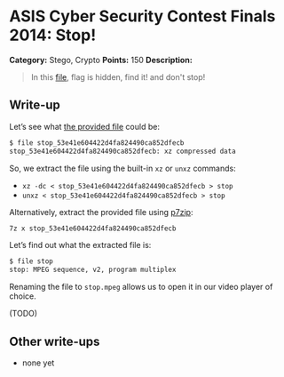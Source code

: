 # ASIS Cyber Security Contest Finals 2014: Stop!

**Category:** Stego, Crypto
**Points:** 150
**Description:**

> In this [file](stop_53e41e604422d4fa824490ca852dfecb), flag is hidden, find it! and don't stop!

## Write-up

Let’s see what [the provided file](stop_53e41e604422d4fa824490ca852dfecb) could be:

```bash
$ file stop_53e41e604422d4fa824490ca852dfecb
stop_53e41e604422d4fa824490ca852dfecb: xz compressed data
```

So, we extract the file using the built-in `xz` or `unxz` commands:

* `xz -dc < stop_53e41e604422d4fa824490ca852dfecb > stop`
* `unxz < stop_53e41e604422d4fa824490ca852dfecb > stop`

Alternatively, extract the provided file using [p7zip](http://p7zip.sourceforge.net/):

```bash
7z x stop_53e41e604422d4fa824490ca852dfecb
```

Let’s find out what the extracted file is:

```bash
$ file stop
stop: MPEG sequence, v2, program multiplex
```

Renaming the file to `stop.mpeg` allows us to open it in our video player of choice.

(TODO)

## Other write-ups

* none yet
